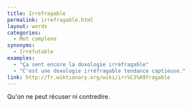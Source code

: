 ```yaml
---
title: Irréfragable
permalink: irrefragable.html
layout: words
categories:
  - Mot complexe
synonyms:
  - Irréfutable
examples:
  - "Ça sent encore la doxologie irréfragable"
  - "C'est une doxologie irréfragable tendance captieuse."
link: http://fr.wiktionary.org/wiki/irr%C3%A9fragable
---
```


Qu'on ne peut récuser ni contredire.

